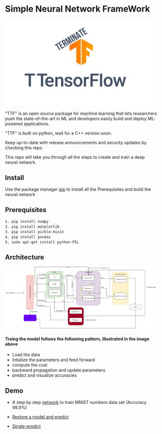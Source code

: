 # Simple Neural Network FrameWork 

<div style="display:table-cell; vertical-align:middle; text-align:center" ><img src="Images/HEadImage.png" /></div>

"TTF" is an open source package for machine learning that lets researchers push the state-of-the-art in ML and developers easily build and deploy ML-powered applications.

"TTF" is built on python, wait for a C++ version soon.

Keep up-to-date with release announcements and security updates by checking this repo

This repo will take you through all the steps to create and train a deep neural network.

## __Install__ 
Use the package manager [pip](https://pip.pypa.io/en/stable/) to install all the Prerequisites and build the neural network 

## __Prerequisites__ 
```bash
1. pip install numpy  
2. pip install matplotlib 
3. pip install pickle-mixin
4. pip install pandas
5. sudo apt-get install python-PIL
```

## __Architecture__ 

![Screenshot](Images/NeuralNetwork_Arc.png)

#### Traing the model follows the following pattern, illustrated in the image above 
* Load the data
* Intialize the parameters and feed forward 
* compute the cost 
* backward propagation and update parameters
* predict and visualize accuracies

## __Demo__

* A step by step [network](https://github.com/ASU-DEVs/NNFramework/blob/main/FC-MNIST.py) to train MNIST numbers data set (Accuracy 98.9%)

* [Restore a model and predict](https://github.com/ASU-DEVs/NNFramework/blob/main/Saver-example.py)

* [Single-predict](https://github.com/ASU-DEVs/NNFramework/blob/main/Predict-Single-image-example.py)



